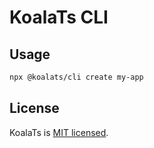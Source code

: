 # KoalaTs CLI

## Usage

```bash
npx @koalats/cli create my-app
```

## License

KoalaTs is [MIT licensed](/LICENSE).
